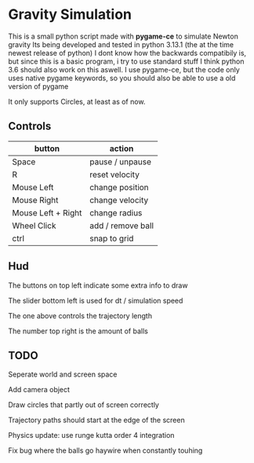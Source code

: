 # Gravity Simulation

This is a small python script made with **pygame-ce** to simulate Newton gravity
Its being developed and tested in python 3.13.1 (the at the time newest release of python)
I dont know how the backwards compatibily is, but since this is a basic program, i try to use standard stuff
I think python 3.6 should also work on this aswell.
I use pygame-ce, but the code only uses native pygame keywords, so you should also be able to use a old version of pygame

It only supports Circles, at least as of now.

## Controls

| button             | action            |
|--------------------|-------------------|
| Space              | pause / unpause   |
| R                  | reset velocity    |
| Mouse Left         | change position   |
| Mouse Right        | change velocity   |
| Mouse Left + Right | change radius     |
| Wheel Click        | add / remove ball |
| ctrl               | snap to grid      |

## Hud

The buttons on top left indicate some extra info to draw

The slider bottom left is used for dt / simulation speed

The one above controls the trajectory length

The number top right is the amount of balls

## TODO

Seperate world and screen space

Add camera object

Draw circles that partly out of screen correctly

Trajectory paths should start at the edge of the screen

Physics update: use runge kutta order 4 integration

Fix bug where the balls go haywire when constantly touhing